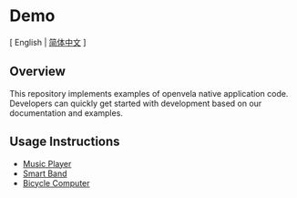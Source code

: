 # Demo  

\[ English | [简体中文](README_zh-cn.md) \]

## Overview  

This repository implements examples of openvela native application code. Developers can quickly get started with development based on our documentation and examples.  

## Usage Instructions  

- [Music Player](../../../../open-vela/docs/blob/dev/Examples/Music_Player_Example_en.md)  
- [Smart Band](../../../../open-vela/docs/blob/dev/Examples/Smart_Band_Example_en.md)  
- [Bicycle Computer](../../../../open-vela/docs/blob/dev/Examples/X_Track_en.md)